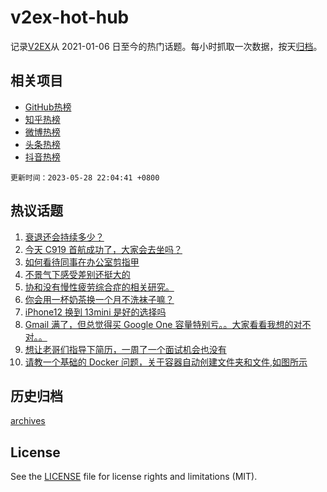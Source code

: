 # v2ex-hot-hub

 记录[V2EX](https://www.v2ex.com/)从 2021-01-06 日至今的热门话题。每小时抓取一次数据，按天[归档](archives)。
 
 ## 相关项目

- [GitHub热榜](https://github.com/lonnyzhang423/github-hot-hub)
- [知乎热榜](https://github.com/lonnyzhang423/zhihu-hot-hub)
- [微博热榜](https://github.com/lonnyzhang423/weibo-hot-hub)
- [头条热榜](https://github.com/lonnyzhang423/toutiao-hot-hub)
- [抖音热榜](https://github.com/lonnyzhang423/douyin-hot-hub)


 `更新时间：2023-05-28 22:04:41 +0800`

## 热议话题

1. [衰退还会持续多少？](https://www.v2ex.com/t/943546)
1. [今天 C919 首航成功了，大家会去坐吗？](https://www.v2ex.com/t/943637)
1. [如何看待同事在办公室剪指甲](https://www.v2ex.com/t/943544)
1. [不景气下感受差别还挺大的](https://www.v2ex.com/t/943572)
1. [协和没有慢性疲劳综合症的相关研究。](https://www.v2ex.com/t/943519)
1. [你会用一杯奶茶换一个月不洗袜子嘛？](https://www.v2ex.com/t/943640)
1. [iPhone12 换到 13mini 是好的选择吗](https://www.v2ex.com/t/943558)
1. [Gmail 满了，但总觉得买 Google One 容量特别亏。。大家看看我想的对不对。。](https://www.v2ex.com/t/943560)
1. [想让老哥们指导下简历，一周了一个面试机会也没有](https://www.v2ex.com/t/943574)
1. [请教一个基础的 Docker 问题，关于容器自动创建文件夹和文件,如图所示](https://www.v2ex.com/t/943534)

## 历史归档

[archives](archives)

## License

See the [LICENSE](LICENSE) file for license rights and limitations (MIT).
